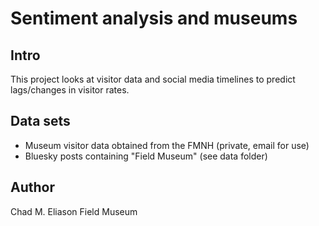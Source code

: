 # Sentiment analysis and museums

## Intro

This project looks at visitor data and social media timelines to predict lags/changes in visitor rates.

## Data sets

- Museum visitor data obtained from the FMNH (private, email for use)
- Bluesky posts containing "Field Museum" (see data folder)

## Author

Chad M. Eliason
Field Museum